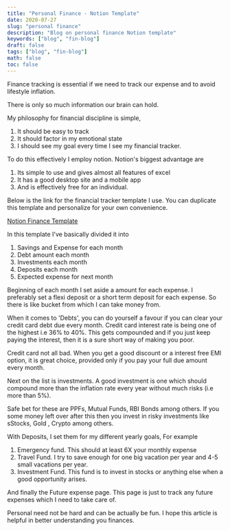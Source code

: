 ```yaml
---
title: "Personal Finance - Notion Template"
date: 2020-07-27
slug: "personal finance"
description: "Blog on personal finance Notion template"
keywords: ["blog", "fin-blog"]
draft: false
tags: ["blog", "fin-blog"]
math: false
toc: false
---
```

Finance tracking is essential if we need to track our expense  and to avoid lifestyle inflation.

There is only so much information our brain can hold. 

My philosophy for financial discipline is simple,

1. It should be easy to track
2. It should factor in my emotional state
3. I should see my goal every time I see my financial tracker.

To do this effectively I employ notion. Notion's biggest advantage are 

1. Its simple to use and gives almost all features of excel
2. It has a good desktop site and a mobile app
3. And is effectively free for an individual.

Below is the link for the financial tracker template I use. You can duplicate this template and personalize for your own convenience.

[Notion Finance Template](https://zircon-samba-1ee.notion.site/fea0f23c56aa4fbe8eeaa87eae7815e1?v=c72e92d52e364074b17c0053db0cce01)


In this template I've basically divided it into 

1. Savings and Expense for each month
2. Debt amount each month
3. Investments each month
4. Deposits each month
5. Expected expense for next month

Beginning of each month I set aside a amount for each expense. I preferably set a flexi deposit or a short term deposit for each expense. So there is like bucket from which I can take money from.

When it comes to 'Debts', you can do yourself a favour if you can clear your credit card debt due every month. Credit card interest rate is  being one of the highest i.e 36% to 40%. This gets compounded and if you just keep paying the interest, then it is a sure short way of making you poor.

Credit card not all bad. When you get a good discount or a interest free EMI option, it is great choice, provided only if you pay your full due amount every month.

Next on the list is investments. A good investment is one which should compound more than the inflation rate every year without much risks (i.e more than 5%).

Safe bet for these are PPFs, Mutual Funds, RBI Bonds among others. If you some money left over after this then you invest in risky investments like sStocks, Gold , Crypto among others.

With Deposits, I set them for my different yearly goals, For example

1. Emergency fund. This should at least 6X your monthly expense
2. Travel Fund. I try to save enough for one big vacation per year and 4-5 small vacations per year.
3. Investment Fund. This fund is to invest in stocks or anything else when a good opportunity arises.

And finally the Future expense page. This page is just to track any future expenses which I need to take care of. 

Personal need not be hard and can be actually be fun. I hope this article is helpful in better understanding you finances.
